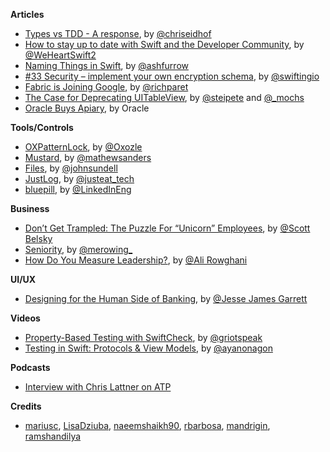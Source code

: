 
**Articles**

* [Types vs TDD - A response](http://chris.eidhof.nl/post/types-vs-tdd/), by [@chriseidhof](http://www.twitter.com/chriseidhof/)
* [How to stay up to date with Swift and the Developer Community](https://www.weheartswift.com/stay-up-to-date-swift-developer-community/), by [@WeHeartSwift2](https://twitter.com/WeHeartSwift2)
* [Naming Things in Swift](https://ashfurrow.com/blog/naming-things-in-swift/), by [@ashfurrow](https://twitter.com/ashfurrow)
* [#33 Security – implement your own encryption schema](https://swifting.io/blog/2017/01/16/33-security-implement-your-own-encryption-schema/), by [@swiftingio](https://twitter.com/swiftingio)
* [Fabric is Joining Google](https://fabric.io/blog/fabric-joins-google), by [@richparet](https://twitter.com/richparet)
* [The Case for Deprecating UITableView](https://pspdfkit.com/blog/2017/the-case-for-deprecating-uitableview/), by [@steipete](https://twitter.com/steipete) and [@_mochs](https://twitter.com/_mochs)
* [Oracle Buys Apiary](https://www.oracle.com/corporate/acquisitions/apiary/index.html), by Oracle

**Tools/Controls**

* [OXPatternLock](https://github.com/oxozle/OXPatternLock), by [@Oxozle](https://twitter.com/Oxozle)
* [Mustard](https://github.com/mathewsanders/Mustard), by [@mathewsanders](http://twitter.com/mathewsanders)
* [Files](https://github.com/JohnSundell/Files), by [@johnsundell](https://github.com/johnsundell)
* [JustLog](https://github.com/justeat/JustLog), by [@justeat_tech](https://twitter.com/justeat_tech)
* [bluepill](https://github.com/linkedin/bluepill), by [@LinkedInEng](https://twitter.com/LinkedInEng)

**Business**

* [Don’t Get Trampled: The Puzzle For “Unicorn” Employees](https://medium.com/positiveslope/dont-get-trampled-the-puzzle-for-unicorn-employees-8f00f33c784f#.vytk95gmv), by [@Scott Belsky](https://twitter.com/scottbelsky)
* [Seniority](http://merowing.info/2017/01/seniority/), by [@merowing_](https://twitter.com/merowing_)
* [How Do You Measure Leadership?](https://blog.ycombinator.com/how-do-you-measure-leadership/), by [@Ali Rowghani](https://twitter.com/rowghani)

**UI/UX**

* [Designing for the Human Side of Banking](https://medium.com/capitalonedesign/designing-for-the-human-side-of-banking-28897220defb), by [@Jesse James Garrett](https://twitter.com/jjg)

**Videos**

* [Property-Based Testing with SwiftCheck](https://realm.io/news/tryswift-tj-usiyan-property-based-testing-swiftcheck/), by [@griotspeak](https://twitter.com/griotspeak)
* [Testing in Swift: Protocols & View Models](https://realm.io/news/testing-in-swift-protocols-and-view-models/), by [@ayanonagon](https://twitter.com/ayanonagon)

**Podcasts**

* [Interview with Chris Lattner on ATP](http://atp.fm/episodes/205)

**Credits**

* [mariusc](https://github.com/mariusc), [LisaDziuba](https://github.com/LisaDziuba), [naeemshaikh90](https://github.com/naeemshaikh90), [rbarbosa](https://github.com/rbarbosa), [mandrigin](https://github.com/mandrigin), [ramshandilya](https://github.com/ramshandilya)

